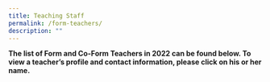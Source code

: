 ```yaml
---
title: Teaching Staff
permalink: /form-teachers/
description: ""
---
```

<p><strong>The list of Form and Co-Form Teachers in 2022 can be found below. To view a teacher&rsquo;s profile and contact information, please click on his or her name.</strong></p>